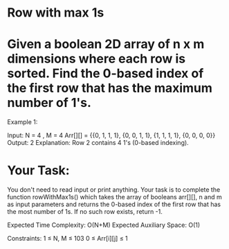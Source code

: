 # Row with max 1s

# Given a boolean 2D array of n x m dimensions where each row is sorted. Find the 0-based index of the first row that has the maximum number of 1's.

Example 1:

Input: 
N = 4 , M = 4
Arr[][] = {{0, 1, 1, 1},
           {0, 0, 1, 1},
           {1, 1, 1, 1},
           {0, 0, 0, 0}}
Output: 2
Explanation: Row 2 contains 4 1's (0-based
indexing).

# Your Task:  
You don't need to read input or print anything. Your task is to complete the function rowWithMax1s() which takes the array of booleans arr[][], n and m as input parameters and returns the 0-based index of the first row that has the most number of 1s. If no such row exists, return -1.
 

Expected Time Complexity: O(N+M)
Expected Auxiliary Space: O(1)


Constraints:
1 ≤ N, M ≤ 103
0 ≤ Arr[i][j] ≤ 1 
